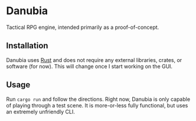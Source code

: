 # Danubia

Tactical RPG engine, intended primarily as a proof-of-concept.

## Installation

Danubia uses [Rust](https://www.rust-lang.org/) and does not require any external libraries, crates, or software (for now).
This will change once I start working on the GUI.

## Usage

Run `cargo run` and follow the directions.
Right now, Danubia is only capable of playing through a test scene.
It is more-or-less fully functional, but uses an extremely unfriendly CLI.
